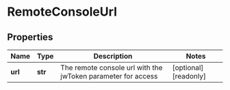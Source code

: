 # RemoteConsoleUrl

## Properties
| Name | Type | Description | Notes |
| ------------ | ------------- | ------------- | ------------- |
| **url** | **str** | The remote console url with the jwToken parameter for access | [optional] [readonly]  |


